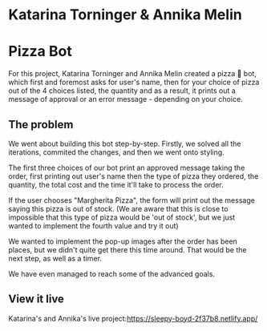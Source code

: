 # Katarina Torninger & Annika Melin

# Pizza Bot

For this project, Katarina Torninger and Annika Melin created a pizza 🍕 bot, which first and foremost asks for user's name, then for your choice of pizza out of the 4 choices listed, the quantity and as a result, it prints out a message of approval or an error message - depending on your choice.

## The problem

We went about building this bot step-by-step.
Firstly, we solved all the iterations, commited the changes, and then we went onto styling.

The first three choices of our bot print an approved message taking the order, first printing out user's name then the type of pizza they ordered, the quantity, the total cost and the time it'll take to process the order.

If the user chooses "Margherita Pizza", the form will print out the message saying this pizza is out of stock. (We are aware that this is close to impossible that this type of pizza would be 'out of stock', but we just wanted to implement the fourth value and try it out)

We wanted to implement the pop-up images after the order has been places, but we didn't quite get there this time around. That would be the next step, as well as a timer.

We have even managed to reach some of the advanced goals.

## View it live

Katarina's and Annika's live project:https://sleepy-boyd-2f37b8.netlify.app/
